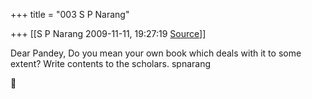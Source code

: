 +++
title = "003 S P Narang"

+++
[[S P Narang	2009-11-11, 19:27:19 [Source](https://groups.google.com/g/bvparishat/c/jw1mqTIlJ7A)]]



Dear Pandey, Do you mean your own book which deals with it to some extent? Write contents to the scholars. spnarang  



